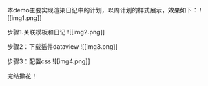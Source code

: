 本demo主要实现渲染日记中的计划，以周计划的样式展示，效果如下：
![[img1.png]]

步骤1.关联模板和日记
![[img2.png]]

步骤2：下载插件dataview
![[img3.png]]

步骤3：配置css
![[img4.png]]

完结撒花！
